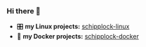 ### Hi there 👋

- 🎛️ **my Linux projects:** [schipplock-linux](https://github.com/schipplock-linux)
- 🐳 **my Docker projects:** [schipplock-docker](https://github.com/schipplock-docker)
